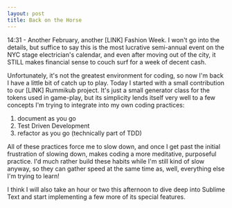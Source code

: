 ```yaml
---
layout: post
title: Back on the Horse
---
```


14:31 - Another February, another [LINK] Fashion Week. I won't go into the details, but suffice to say this is the most lucrative semi-annual event on the NYC stage electrician's calendar, and even after moving out of the city, it STILL makes financial sense to couch surf for a week of decent cash.

Unfortunately, it's not the greatest environment for coding, so now I'm back I have a little bit of catch up to play. Today I started with a small contribution to our [LINK] Rummikub project. It's just a small generator class for the tokens used in game-play, but its simplicity lends itself very well to a few concepts I'm trying to integrate into my own coding practices:

1. document as you go
2. Test Driven Development
3. refactor as you go (technically part of TDD)

All of these practices force me to slow down, and once I get past the initial frustration of slowing down, makes coding a more meditative, purposeful practice. I'd much rather build these habits while I'm still kind of slow anyway, so they can gather speed at the same time as, well, everything else I'm trying to learn!

I think I will also take an hour or two this afternoon to dive deep into Sublime Text and start implementing a few more of its special features.